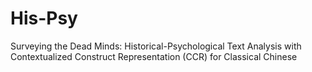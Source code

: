 # His-Psy
Surveying the Dead Minds: Historical-Psychological Text Analysis with Contextualized Construct Representation (CCR) for Classical Chinese
